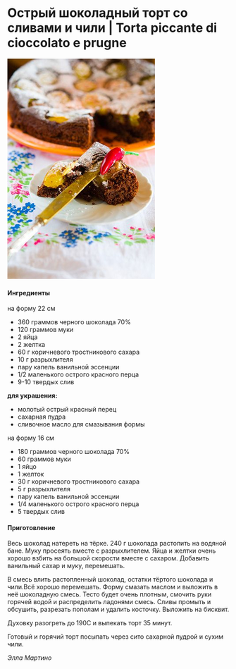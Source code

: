 # Острый шоколадный торт со сливами и чили \| Torta piccante di cioccolato e prugne

![Torta piccante di cioccolato e prugne](../../pics/378e82d281f497b072a27da3839656e1-1.jpg)

#### Ингредиенты

на форму 22 см

* 360 граммов черного шоколада 70%
* 120 граммов муки
* 2 яйца
* 2 желтка
* 60 г коричневого тростникового сахара
* 10 г разрыхлителя
* пару капель ванильной эссенции
* 1/2 маленького острого красного перца
* 9-10 твердых слив

**для украшения:**

* молотый острый красный перец
* сахарная пудра
* сливочное масло для смазывания формы

на форму 16 см

* 180 граммов черного шоколада 70%
* 60 граммов муки
* 1 яйцо
* 1 желток
* 30 г коричневого тростникового сахара
* 5 г разрыхлителя
* пару капель ванильной эссенции
* 1/4 маленького острого красного перца
* 5 твердых слив

#### Приготовление

Весь шоколад натереть на тёрке. 240 г шоколада растопить на водяной бане. Муку просеять вместе с разрыхлителем. Яйца и желтки очень хорошо взбить на большой скорости вместе с сахаром. Добавить ванильный сахар и муку, перемешать.

В смесь влить растопленный шоколад, остатки тёртого шоколада и чили.Всё хорошо перемешать. Форму смазать маслом и выложить в неё шоколадную смесь. Тесто будет очень плотным, смочить руки горячей водой и распределить ладонями смесь. Сливы промыть и обсушить, разрезать пополам и удалить косточку. Выложить на бисквит.

Духовку разогреть до 190С и выпекать торт 35 минут.

Готовый и горячий торт посыпать через сито сахарной пудрой и сухим чили.

_Элла Мартино_
